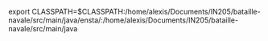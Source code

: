 export CLASSPATH=$CLASSPATH:/home/alexis/Documents/IN205/bataille-navale/src/main/java/ensta/:/home/alexis/Documents/IN205/bataille-navale/src/main/java
